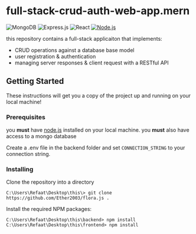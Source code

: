 # full-stack-crud-auth-web-app.mern
![MongoDB](https://img.shields.io/badge/MongoDB-%234ea94b.svg?style=for-the-badge&logo=mongodb&logoColor=white)
![Express.js](https://img.shields.io/badge/express.js-%23404d59.svg?style=for-the-badge&logo=express&logoColor=white)
![React](https://img.shields.io/badge/react-%2320232a.svg?style=for-the-badge&logo=react&logoColor=%2361DAFB)
[![Node.js](https://custom-icon-badges.demolab.com/badge/-Node.js-339933?style=for-the-badge&logo=node.js&logoColor=white)](https://nodejs.org/)


this repository contains a full-stack applicaiton that implements:
- CRUD operations against a database base model 
- user registration & authentication
- managing server responses & client request with a RESTful API


## Getting Started
These instructions will get you a copy of the project up and running on your local machine! 

### Prerequisites
you **must** have <a href="https://nodejs.org/en/">node.js</a> installed on your local machine.
you **must** also have access to a mongo database

Create a .env file in the backend folder and set ``CONNECTION_STRING`` to your connection string.

### Installing
Clone the repository into a directory
```
C:\Users\Refaat\Desktop\this\> git clone https://github.com/Ether2003/flora.js .
```

Install the required NPM packages:
```
C:\Users\Refaat\Desktop\this\backend> npm install
C:\Users\Refaat\Desktop\this\frontend> npm install
```
